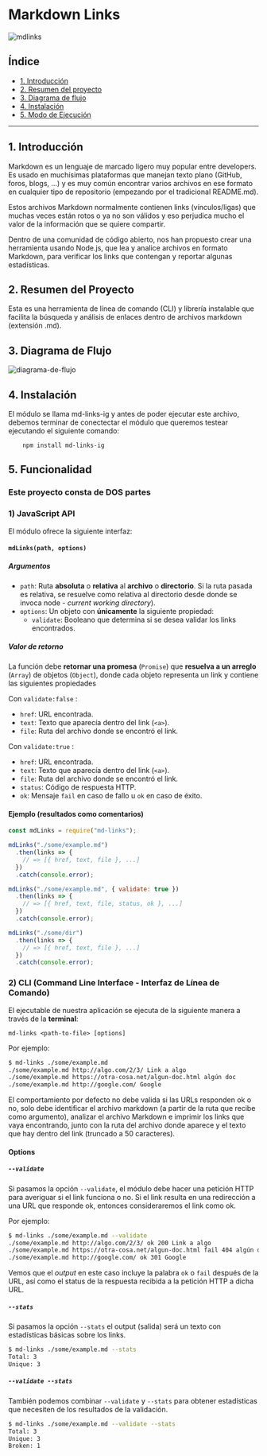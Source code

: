 # Markdown Links

![mdlinks](./link.png)

## Índice

* [1. Introducción](#1-introducción)
* [2. Resumen del proyecto](#2-resumen-del-proyecto)
* [3. Diagrama de flujo](#3-objetivos-de-aprendizaje)
* [4. Instalación](#4-instalación)
* [5. Modo de Ejecución](#5-ejecución)

***
## 1. Introducción

Markdown es un lenguaje de marcado ligero muy popular entre developers. Es usado en muchísimas plataformas que manejan texto plano (GitHub, foros, blogs, ...) y es muy común encontrar varios archivos en ese formato en cualquier tipo de repositorio (empezando por el tradicional README.md).

Estos archivos Markdown normalmente contienen links (vínculos/ligas) que muchas veces están rotos o ya no son válidos y eso perjudica mucho el valor de la información que se quiere compartir.

Dentro de una comunidad de código abierto, nos han propuesto crear una herramienta usando Node.js, que lea y analice archivos en formato Markdown, para verificar los links que contengan y reportar algunas estadísticas.

 
## 2. Resumen del Proyecto

Esta es una herramienta de línea de comando (CLI) y librería instalable que facilita la búsqueda y análisis de enlaces dentro de archivos markdown (extensión .md).



## 3. Diagrama de Flujo

![diagrama-de-flujo](./diagrama.png)

## 4. Instalación

El módulo se llama md-links-ig y antes de poder ejecutar este archivo, debemos terminar de conectectar el módulo que queremos testear ejecutando el siguiente comando:
```
    npm install md-links-ig
```

## 5. Funcionalidad

### Este proyecto consta de DOS partes

### 1) JavaScript API

El módulo ofrece la siguiente interfaz:

#### `mdLinks(path, options)`

##### Argumentos

* `path`: Ruta **absoluta** o **relativa** al **archivo** o **directorio**.
Si la ruta pasada es relativa, se resuelve como relativa al directorio
desde donde se invoca node - _current working directory_).
* `options`: Un objeto con **únicamente** la siguiente propiedad:
  - `validate`: Booleano que determina si se desea validar los links
    encontrados.

##### Valor de retorno

La función debe **retornar una promesa** (`Promise`) que **resuelva a un arreglo**
(`Array`) de objetos (`Object`), donde cada objeto representa un link y contiene
las siguientes propiedades

Con `validate:false` :

* `href`: URL encontrada.
* `text`: Texto que aparecía dentro del link (`<a>`).
* `file`: Ruta del archivo donde se encontró el link.

Con `validate:true` :

* `href`: URL encontrada.
* `text`: Texto que aparecía dentro del link (`<a>`).
* `file`: Ruta del archivo donde se encontró el link.
* `status`: Código de respuesta HTTP.
* `ok`: Mensaje `fail` en caso de fallo u `ok` en caso de éxito.

#### Ejemplo (resultados como comentarios)

```js
const mdLinks = require("md-links");

mdLinks("./some/example.md")
  .then(links => {
    // => [{ href, text, file }, ...]
  })
  .catch(console.error);

mdLinks("./some/example.md", { validate: true })
  .then(links => {
    // => [{ href, text, file, status, ok }, ...]
  })
  .catch(console.error);

mdLinks("./some/dir")
  .then(links => {
    // => [{ href, text, file }, ...]
  })
  .catch(console.error);
```

### 2) CLI (Command Line Interface - Interfaz de Línea de Comando)

El ejecutable de nuestra aplicación se ejecuta de la siguiente 
manera a través de la **terminal**:

`md-links <path-to-file> [options]`

Por ejemplo:

```sh
$ md-links ./some/example.md
./some/example.md http://algo.com/2/3/ Link a algo
./some/example.md https://otra-cosa.net/algun-doc.html algún doc
./some/example.md http://google.com/ Google
```

El comportamiento por defecto no debe valida si las URLs responden ok o no,
solo debe identificar el archivo markdown (a partir de la ruta que recibe como
argumento), analizar el archivo Markdown e imprimir los links que vaya
encontrando, junto con la ruta del archivo donde aparece y el texto
que hay dentro del link (truncado a 50 caracteres).

#### Options

##### `--validate`

Si pasamos la opción `--validate`, el módulo debe hacer una petición HTTP para
averiguar si el link funciona o no. Si el link resulta en una redirección a una
URL que responde ok, entonces consideraremos el link como ok.

Por ejemplo:

```sh
$ md-links ./some/example.md --validate
./some/example.md http://algo.com/2/3/ ok 200 Link a algo
./some/example.md https://otra-cosa.net/algun-doc.html fail 404 algún doc
./some/example.md http://google.com/ ok 301 Google
```

Vemos que el _output_ en este caso incluye la palabra `ok` o `fail` después de
la URL, así como el status de la respuesta recibida a la petición HTTP a dicha
URL.

##### `--stats`

Si pasamos la opción `--stats` el output (salida) será un texto con estadísticas
básicas sobre los links.

```sh
$ md-links ./some/example.md --stats
Total: 3
Unique: 3
```
##### `--validate --stats `
También podemos combinar `--validate` y `--stats` para obtener estadísticas que
necesiten de los resultados de la validación.

```sh
$ md-links ./some/example.md --validate --stats
Total: 3
Unique: 3
Broken: 1
```
